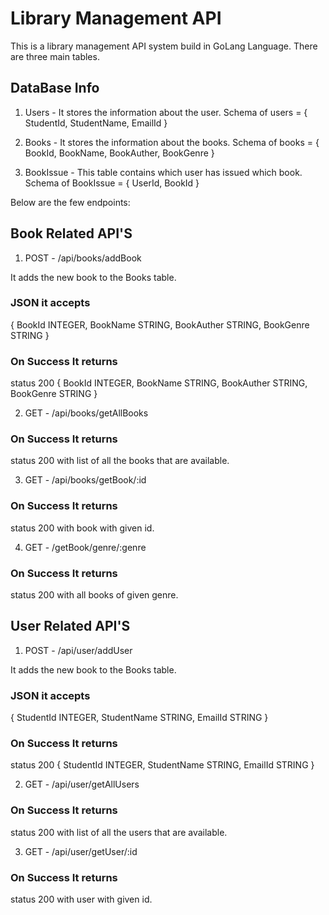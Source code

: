 # Library Management API

This is a library management API system build in GoLang Language. There are three main tables.


## DataBase Info

1. Users - It stores the information about the user. 
Schema of users = {
  StudentId,
  StudentName,
  EmailId
}

2. Books - It stores the information about the books.
Schema of books = {
  BookId,
  BookName,
  BookAuther,
  BookGenre
}

3. BookIssue - This table contains which user has issued which book.
Schema of BookIssue = {
  UserId,
  BookId
}


Below are the few endpoints:

## Book Related API'S

1. POST - /api/books/addBook

It adds the new book to the Books table.
### JSON it accepts
{
  BookId INTEGER,
  BookName STRING,
  BookAuther STRING,
  BookGenre STRING
}

### On Success It returns
status 200 
{
  BookId INTEGER,
  BookName STRING,
  BookAuther STRING,
  BookGenre STRING
}

2. GET - /api/books/getAllBooks

### On Success It returns
status 200  with list of all the books that are available.

3. GET - /api/books/getBook/:id

### On Success It returns
status 200  with book with given id.

4. GET - /getBook/genre/:genre

### On Success It returns
status 200  with all books of given genre.


## User Related API'S

1. POST - /api/user/addUser

It adds the new book to the Books table.
### JSON it accepts
{
  StudentId INTEGER,
  StudentName STRING,
  EmailId STRING
}

### On Success It returns
status 200 
{
  StudentId INTEGER,
  StudentName STRING,
  EmailId STRING
}

2. GET - /api/user/getAllUsers

### On Success It returns
status 200  with list of all the users that are available.

3. GET - /api/user/getUser/:id

### On Success It returns
status 200  with user with given id.


